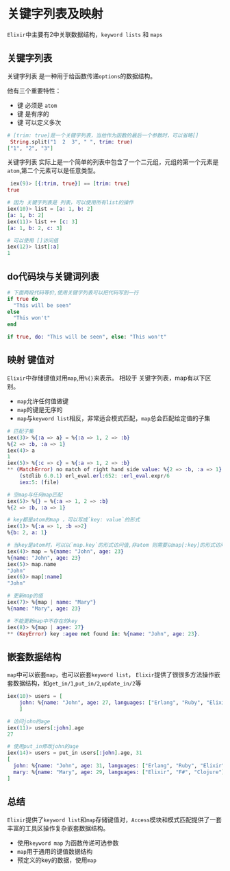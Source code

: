 # 关键字列表及映射

`Elixir`中主要有2中关联数据结构，`keyword lists` 和 `maps`

## 关键字列表

关键字列表 是一种用于给函数传递`options`的数据结构。

他有三个重要特性：
- 键 必须是 `atom`
- 键 是有序的
- 键 可以定义多次

```elixir
# [trim: true]是一个关键字列表，当他作为函数的最后一个参数时，可以省略[]
 String.split("1  2  3", " ", trim: true)
["1", "2", "3"]

```

关键字列表 实际上是一个简单的列表中包含了一个二元组，元组的第一个元素是`atom`,第二个元素可以是任意类型。

```elixir
 iex(9)> [{:trim, true}] == [trim: true]
true

# 因为 关键字列表是 列表，可以使用所有list的操作
iex(10)> list = [a: 1, b: 2]
[a: 1, b: 2]
iex(11)> list ++ [c: 3]
[a: 1, b: 2, c: 3]

# 可以使用 []访问值
iex(12)> list[:a]
1
```

## do代码块与关键词列表

```elixir
# 下面两段代码等价,使用关键字列表可以把代码写到一行
if true do
  "This will be seen"
else
  "This won't"
end

if true, do: "This will be seen", else: "This won't"

```

## 映射 键值对

`Elixir`中存储键值对用`map`,用`%{}`来表示。
相较于 关键字列表，map有以下区别。
- `map`允许任何值做键
- `map`的键是无序的
- `map`与`keyword list`相反，非常适合模式匹配，`map`总会匹配给定值的子集

```elixir
# 匹配子集
iex(3)> %{:a => a} = %{:a => 1, 2 => :b}
%{2 => :b, :a => 1}
iex(4)> a
1
iex(5)> %{:c => c} = %{:a => 1, 2 => :b}
** (MatchError) no match of right hand side value: %{2 => :b, :a => 1}
    (stdlib 6.0.1) erl_eval.erl:652: :erl_eval.expr/6
    iex:5: (file)

# 空map与任何map匹配
iex(5)> %{} = %{:a => 1, 2 => :b}
%{2 => :b, :a => 1}

# key都是atom的map ，可以写成`key: value`的形式
iex(1)> %{:a => 1, :b =>2}
%{b: 2, a: 1}

# 当key是atom时，可以以`map.key`的形式访问值,非atom 则需要以map[:key]的形式访问
iex(4)> map = %{name: "John", age: 23}
%{name: "John", age: 23}
iex(5)> map.name
"John"
iex(6)> map[:name]
"John"

# 更新map的值
iex(7)> %{map | name: "Mary"}
%{name: "Mary", age: 23}

# 不能更新map中不存在的key
iex(8)> %{map | agee: 27}
** (KeyError) key :agee not found in: %{name: "John", age: 23}.
```

## 嵌套数据结构

`map`中可以嵌套`map`，也可以嵌套`keyword list`，
`Elixir`提供了很很多方法操作嵌套数据结构，如`get_in/1`,`put_in/2`,`update_in/2`等

```elixir
iex(10)> users = [  
    john: %{name: "John", age: 27, languages: ["Erlang", "Ruby", "Elixir"]},  mary: %{name: "Mary", age: 29, languages: ["Elixir", "F#", "Clojure"]}
    ]

# 访问john的age
iex(11)> users[:john].age
27

# 使用put_in修改john的age
iex(14)> users = put_in users[:john].age, 31
[
  john: %{name: "John", age: 31, languages: ["Erlang", "Ruby", "Elixir"]},
  mary: %{name: "Mary", age: 29, languages: ["Elixir", "F#", "Clojure"]}
]
```
## 总结

`Elixir`提供了`keyword list`和`map`存储键值对，`Access`模块和模式匹配提供了一套丰富的工具区操作复杂嵌套数据结构。

- 使用`keyword map` 为函数传递可选参数
- `map`用于通用的键值数据结构
- 预定义的key的数据，使用`map`